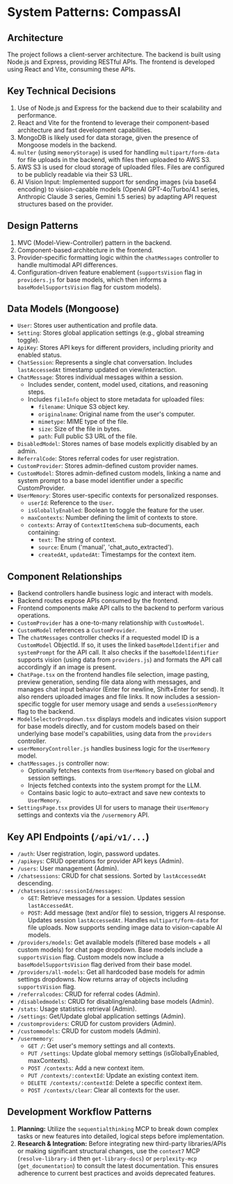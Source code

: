 # System Patterns: CompassAI

## Architecture
The project follows a client-server architecture. The backend is built using Node.js and Express, providing RESTful APIs. The frontend is developed using React and Vite, consuming these APIs.

## Key Technical Decisions
1. Use of Node.js and Express for the backend due to their scalability and performance.
2. React and Vite for the frontend to leverage their component-based architecture and fast development capabilities.
3. MongoDB is likely used for data storage, given the presence of Mongoose models in the backend.
4. `multer` (using `memoryStorage`) is used for handling `multipart/form-data` for file uploads in the backend, with files then uploaded to AWS S3.
5. AWS S3 is used for cloud storage of uploaded files. Files are configured to be publicly readable via their S3 URL.
6. AI Vision Input: Implemented support for sending images (via base64 encoding) to vision-capable models (OpenAI GPT-4o/Turbo/4.1 series, Anthropic Claude 3 series, Gemini 1.5 series) by adapting API request structures based on the provider.

## Design Patterns
1. MVC (Model-View-Controller) pattern in the backend.
2. Component-based architecture in the frontend.
3. Provider-specific formatting logic within the `chatMessages` controller to handle multimodal API differences.
4. Configuration-driven feature enablement (`supportsVision` flag in `providers.js` for base models, which then informs a `baseModelSupportsVision` flag for custom models).

## Data Models (Mongoose)
- `User`: Stores user authentication and profile data.
- `Setting`: Stores global application settings (e.g., global streaming toggle).
- `ApiKey`: Stores API keys for different providers, including priority and enabled status.
- `ChatSession`: Represents a single chat conversation. Includes `lastAccessedAt` timestamp updated on view/interaction.
- `ChatMessage`: Stores individual messages within a session.
    - Includes sender, content, model used, citations, and reasoning steps.
    - Includes `fileInfo` object to store metadata for uploaded files:
        - `filename`: Unique S3 object key.
        - `originalname`: Original name from the user's computer.
        - `mimetype`: MIME type of the file.
        - `size`: Size of the file in bytes.
        - `path`: Full public S3 URL of the file.
- `DisabledModel`: Stores names of base models explicitly disabled by an admin.
- `ReferralCode`: Stores referral codes for user registration.
- `CustomProvider`: Stores admin-defined custom provider names.
- `CustomModel`: Stores admin-defined custom models, linking a name and system prompt to a base model identifier under a specific CustomProvider.
- `UserMemory`: Stores user-specific contexts for personalized responses.
    - `userId`: Reference to the `User`.
    - `isGloballyEnabled`: Boolean to toggle the feature for the user.
    - `maxContexts`: Number defining the limit of contexts to store.
    - `contexts`: Array of `ContextItemSchema` sub-documents, each containing:
        - `text`: The string of context.
        - `source`: Enum ('manual', 'chat_auto_extracted').
        - `createdAt`, `updatedAt`: Timestamps for the context item.

## Component Relationships
- Backend controllers handle business logic and interact with models.
- Backend routes expose APIs consumed by the frontend.
- Frontend components make API calls to the backend to perform various operations.
- `CustomProvider` has a one-to-many relationship with `CustomModel`.
- `CustomModel` references a `CustomProvider`.
- The `chatMessages` controller checks if a requested model ID is a `CustomModel` ObjectId. If so, it uses the linked `baseModelIdentifier` and `systemPrompt` for the API call. It also checks if the `baseModelIdentifier` supports vision (using data from `providers.js`) and formats the API call accordingly if an image is present.
- `ChatPage.tsx` on the frontend handles file selection, image pasting, preview generation, sending file data along with messages, and manages chat input behavior (Enter for newline, Shift+Enter for send). It also renders uploaded images and file links. It now includes a session-specific toggle for user memory usage and sends a `useSessionMemory` flag to the backend.
- `ModelSelectorDropdown.tsx` displays models and indicates vision support for base models directly, and for custom models based on their underlying base model's capabilities, using data from the `providers` controller.
- `userMemoryController.js` handles business logic for the `UserMemory` model.
- `chatMessages.js` controller now:
    - Optionally fetches contexts from `UserMemory` based on global and session settings.
    - Injects fetched contexts into the system prompt for the LLM.
    - Contains basic logic to auto-extract and save new contexts to `UserMemory`.
- `SettingsPage.tsx` provides UI for users to manage their `UserMemory` settings and contexts via the `/usermemory` API.

## Key API Endpoints (`/api/v1/...`)
- `/auth`: User registration, login, password updates.
- `/apikeys`: CRUD operations for provider API keys (Admin).
- `/users`: User management (Admin).
- `/chatsessions`: CRUD for chat sessions. Sorted by `lastAccessedAt` descending.
- `/chatsessions/:sessionId/messages`:
    - `GET`: Retrieve messages for a session. Updates session `lastAccessedAt`.
    - `POST`: Add message (text and/or file) to session, triggers AI response. Updates session `lastAccessedAt`. Handles `multipart/form-data` for file uploads. Now supports sending image data to vision-capable AI models.
- `/providers/models`: Get available models (filtered base models + all custom models) for chat page dropdown. Base models include a `supportsVision` flag. Custom models now include a `baseModelSupportsVision` flag derived from their base model.
- `/providers/all-models`: Get all hardcoded base models for admin settings dropdowns. Now returns array of objects including `supportsVision` flag.
- `/referralcodes`: CRUD for referral codes (Admin).
- `/disabledmodels`: CRUD for disabling/enabling base models (Admin).
- `/stats`: Usage statistics retrieval (Admin).
- `/settings`: Get/Update global application settings (Admin).
- `/customproviders`: CRUD for custom providers (Admin).
- `/custommodels`: CRUD for custom models (Admin).
- `/usermemory`:
    - `GET /`: Get user's memory settings and all contexts.
    - `PUT /settings`: Update global memory settings (isGloballyEnabled, maxContexts).
    - `POST /contexts`: Add a new context item.
    - `PUT /contexts/:contextId`: Update an existing context item.
    - `DELETE /contexts/:contextId`: Delete a specific context item.
    - `POST /contexts/clear`: Clear all contexts for the user.

## Development Workflow Patterns
1.  **Planning:** Utilize the `sequentialthinking` MCP to break down complex tasks or new features into detailed, logical steps before implementation.
2.  **Research & Integration:** Before integrating new third-party libraries/APIs or making significant structural changes, use the `context7` MCP (`resolve-library-id` then `get-library-docs`) or `perplexity-mcp` (`get_documentation`) to consult the latest documentation. This ensures adherence to current best practices and avoids deprecated features.
